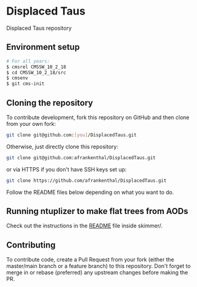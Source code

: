 # Displaced Taus

Displaced Taus repository

## Environment setup

```bash
# For all years:
$ cmsrel CMSSW_10_2_18
$ cd CMSSW_10_2_18/src
$ cmsenv
$ git cms-init
```

## Cloning the repository

To contribute development, fork this repository on GitHub and then clone from your own fork:

```bash
git clone git@github.com:[you]/DisplacedTaus.git
```

Otherwise, just directly clone this repository:

```bash
git clone git@github.com:afrankenthal/DisplacedTaus.git
```

or via HTTPS if you don't have SSH keys set up:

```bash
git clone https://github.com/afrankenthal/DisplacedTaus.git
```

Follow the README files below depending on what you want to do.

## Running ntuplizer to make flat trees from AODs

Check out the instructions in the [README](skimmer/) file inside skimmer/.

## Contributing

To contribute code, create a Pull Request from your fork (either the master/main branch or a feature branch) to this repository. Don't forget to merge in or rebase (preferred) any upstream changes before making the PR.